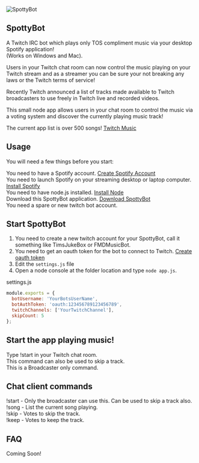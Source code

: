 ![SpottyBot](http://i.imgur.com/0ZJJA0Q.gif)

## SpottyBot

A Twitch IRC bot which plays only TOS compliment music via your desktop Spotify application!  
(Works on Windows and Mac).

Users in your Twitch chat room can now control the music playing on your Twitch stream and as a streamer you can be sure your not breaking any laws or the Twitch terms of service!

Recently Twitch announced a list of tracks made available to Twitch broadcasters to use freely in Twitch live and recorded videos.

This small node app allows users in your chat room to control the music via a voting system and discover the currently playing music track!

The current app list is over 500 songs! [Twitch Music](http://music.twitch.tv)

## Usage

You will need a few things before you start:

You need to have a Spotify account. [Create Spotify Account](https://www.spotify.com/signup/)  
You need to launch Spotify on your streaming desktop or laptop computer. [Install Spotify](https://www.spotify.com/download/)  
You need to have node.js installed. [Install Node](http://nodejs.org/)  
Download this SpottyBot application. [Download SpottyBot](https://github.com/Fasani/SpottyBot/archive/master.zip)  
You need a spare or new twitch bot account.  

## Start SpottyBot

1. You need to create a new twitch account for your SpottyBot, call it something like TimsJukeBox or FMDMusicBot.
2. You need to get an oauth token for the bot to connect to Twitch. [Create oauth token](http://twitchapps.com/tmi/)
3. Edit the `settings.js` file
4. Open a node console at the folder location and type `node app.js`.

settings.js
```javascript
module.exports = {
  botUsername: 'YourBotsUserName',
  botAuthToken: 'oauth:123456789123456789',
  twitchChannels: ['YourTwitchChannel'],
  skipCount: 5
};
```

## Start the app playing music!
Type !start in your Twitch chat room.  
This command can also be used to skip a track.  
This is a Broadcaster only command.

## Chat client commands
!start - Only the broadcaster can use this. Can be used to skip a track also.  
!song - List the current song playing.  
!skip - Votes to skip the track.  
!keep - Votes to keep the track.  

## FAQ

Coming Soon!
